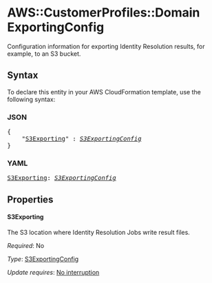 # AWS::CustomerProfiles::Domain ExportingConfig

Configuration information for exporting Identity Resolution results, for example, to an S3 bucket.

## Syntax

To declare this entity in your AWS CloudFormation template, use the following syntax:

### JSON

<pre>
{
    "<a href="#s3exporting" title="S3Exporting">S3Exporting</a>" : <i><a href="s3exportingconfig.md">S3ExportingConfig</a></i>
}
</pre>

### YAML

<pre>
<a href="#s3exporting" title="S3Exporting">S3Exporting</a>: <i><a href="s3exportingconfig.md">S3ExportingConfig</a></i>
</pre>

## Properties

#### S3Exporting

The S3 location where Identity Resolution Jobs write result files.

_Required_: No

_Type_: <a href="s3exportingconfig.md">S3ExportingConfig</a>

_Update requires_: [No interruption](https://docs.aws.amazon.com/AWSCloudFormation/latest/UserGuide/using-cfn-updating-stacks-update-behaviors.html#update-no-interrupt)
